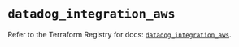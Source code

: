 # `datadog_integration_aws`

Refer to the Terraform Registry for docs: [`datadog_integration_aws`](https://registry.terraform.io/providers/datadog/datadog/3.60.1/docs/resources/integration_aws).
